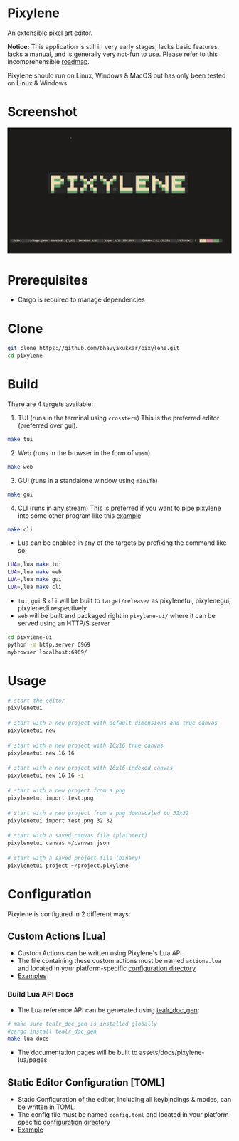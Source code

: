 # Pixylene
An extensible pixel art editor.

**Notice:** This application is still in very early stages, lacks basic features, lacks a manual, and is generally very not-fun to use.
Please refer to this incomprehensible [roadmap](./notes.org).

Pixylene should run on Linux, Windows & MacOS but has only been tested on Linux & Windows


# Screenshot
![screenshot](./assets/screenshots/Screenshot.from.2024-07-15.at.23_23_26.910389678.png)


# Prerequisites
- Cargo is required to manage dependencies


# Clone
``` sh
git clone https://github.com/bhavyakukkar/pixylene.git
cd pixylene
```


# Build
There are 4 targets available:

1. TUI (runs in the terminal using `crossterm`)
This is the preferred editor (preferred over gui).
```sh
make tui
```
2. Web (runs in the browser in the form of `wasm`)
```sh
make web
```
3. GUI (runs in a standalone window using `minifb`)
```sh
make gui
```
4. CLI (runs in any stream)
This is preferred if you want to pipe pixylene into some other program like this
[example](./examples/cli.py)
```sh
make cli
```

- Lua can be enabled in any of the targets by prefixing the command like so:
```sh
LUA=,lua make tui
LUA=,lua make web
LUA=,lua make gui
LUA=,lua make cli
```

- `tui`, `gui` & `cli` will be built to `target/release/` as pixylenetui, pixylenegui, pixylenecli
  respectively
- `web` will be built and packaged right in `pixylene-ui/` where it can be served using an HTTP/S
  server
```sh
cd pixylene-ui
python -m http.server 6969
mybrowser localhost:6969/
```


# Usage
```sh
# start the editor
pixylenetui

# start with a new project with default dimensions and true canvas
pixylenetui new

# start with a new project with 16x16 true canvas
pixylenetui new 16 16

# start with a new project with 16x16 indexed canvas
pixylenetui new 16 16 -i

# start with a new project from a png
pixylenetui import test.png

# start with a new project from a png downscaled to 32x32
pixylenetui import test.png 32 32

# start with a saved canvas file (plaintext)
pixylenetui canvas ~/canvas.json

# start with a saved project file (binary)
pixylenetui project ~/project.pixylene
```


# Configuration
Pixylene is configured in 2 different ways:


## Custom Actions [Lua]
- Custom Actions can be written using Pixylene's Lua API.
- The file containing these custom actions must be named `actions.lua` and located in your
  platform-specific [configuration directory](https://docs.rs/dirs/latest/dirs/fn.config_dir.html)
- [Examples](./pixylene-ui/src/std-actions.lua)

### Build Lua API Docs
- The Lua reference API can be generated using
  [tealr_doc_gen](https://github.com/lenscas/tealr_doc_gen):
```sh
# make sure tealr_doc_gen is installed globally
#cargo install tealr_doc_gen
make lua-docs
```

- The documentation pages will be built to assets/docs/pixylene-lua/pages


## Static Editor Configuration [TOML]
- Static Configuration of the editor, including all keybindings & modes, can be written in TOML.
- The config file must be named `config.toml` and located in your platform-specific
  [configuration directory](https://docs.rs/dirs/latest/dirs/fn.config_dir.html)
- [Example](./examples/config.toml)
